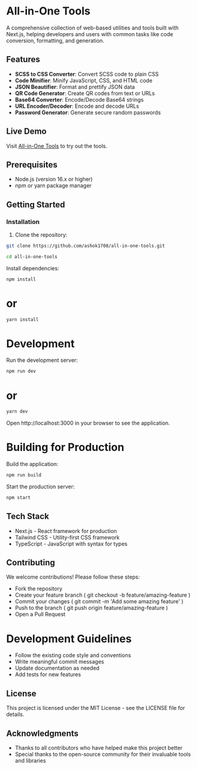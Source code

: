 # All-in-One Tools

A comprehensive collection of web-based utilities and tools built with Next.js, helping developers and users with common tasks like code conversion, formatting, and generation.

## Features

- **SCSS to CSS Converter**: Convert SCSS code to plain CSS
- **Code Minifier**: Minify JavaScript, CSS, and HTML code
- **JSON Beautifier**: Format and prettify JSON data
- **QR Code Generator**: Create QR codes from text or URLs
- **Base64 Converter**: Encode/Decode Base64 strings
- **URL Encoder/Decoder**: Encode and decode URLs
- **Password Generator**: Generate secure random passwords

## Live Demo

Visit [All-in-One Tools](https://all-in-one-tools.vercel.app/) to try out the tools.

## Prerequisites

- Node.js (version 16.x or higher)
- npm or yarn package manager

## Getting Started

### Installation

1. Clone the repository:
```bash
git clone https://github.com/ashok1708/all-in-one-tools.git
```

```bash
cd all-in-one-tools
```
Install dependencies:
```bash
npm install
```
# or
```bash
yarn install
```
# Development
Run the development server:
```bash
npm run dev
```
# or
```bash
yarn dev
```
Open http://localhost:3000 in your browser to see the application.

# Building for Production
Build the application:
```bash
npm run build
```
Start the production server:
```bash
npm start
```
## Tech Stack
- Next.js - React framework for production
- Tailwind CSS - Utility-first CSS framework
- TypeScript - JavaScript with syntax for types

## Contributing
We welcome contributions! Please follow these steps:
- Fork the repository
- Create your feature branch ( git checkout -b feature/amazing-feature )
- Commit your changes ( git commit -m 'Add some amazing feature' )
- Push to the branch ( git push origin feature/amazing-feature )
- Open a Pull Request

# Development Guidelines
- Follow the existing code style and conventions
- Write meaningful commit messages
- Update documentation as needed
- Add tests for new features

## License
This project is licensed under the MIT License - see the LICENSE file for details.

## Acknowledgments
- Thanks to all contributors who have helped make this project better
- Special thanks to the open-source community for their invaluable tools and libraries

